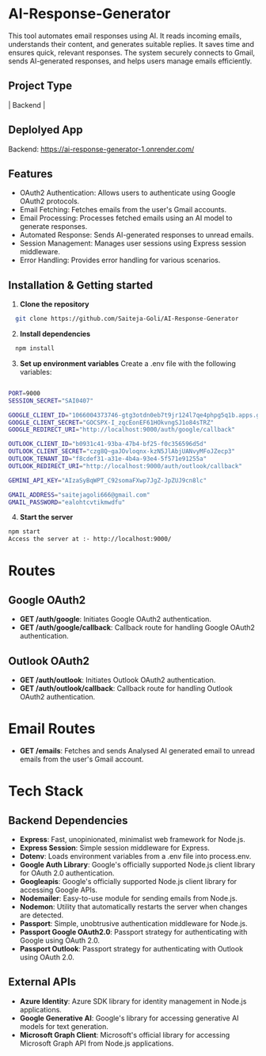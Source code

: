 # AI-Response-Generator


This tool automates email responses using AI. It reads incoming emails, understands their content, and generates suitable replies. It saves time and ensures quick, relevant responses. The system securely connects to Gmail, sends AI-generated responses, and helps users manage emails efficiently.



## Project Type
| Backend |

## Deplolyed App
Backend: https://ai-response-generator-1.onrender.com/

## Features
- OAuth2 Authentication: Allows users to authenticate using Google OAuth2 protocols.
- Email Fetching: Fetches emails from the user's Gmail accounts.
- Email Processing: Processes fetched emails using an AI model to generate responses.
- Automated Response: Sends AI-generated responses to unread emails.
- Session Management: Manages user sessions using Express session middleware.
- Error Handling: Provides error handling for various scenarios.


## Installation & Getting started

1. **Clone the repository** 
```bash
  git clone https://github.com/Saiteja-Goli/AI-Response-Generator
```
2. **Install dependencies**
```bash
  npm install
```

3. **Set up environment variables** 
Create a .env file with the following variables:
```bash

PORT=9000
SESSION_SECRET="SAI0407"

GOOGLE_CLIENT_ID="1066004373746-gtg3otdn0eb7t9jr124l7qe4phpg5q1b.apps.googleusercontent.com"
GOOGLE_CLIENT_SECRET="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"
GOOGLE_REDIRECT_URI="http://localhost:9000/auth/google/callback"

OUTLOOK_CLIENT_ID="b0931c41-93ba-47b4-bf25-f0c356596d5d"
OUTLOOK_CLIENT_SECRET="czg8Q~gaJOvloqnx-kzN5JlAbjUANvyMFoJZecp3"
OUTLOOK_TENANT_ID="f8cdef31-a31e-4b4a-93e4-5f571e91255a"
OUTLOOK_REDIRECT_URI="http://localhost:9000/auth/outlook/callback"

GEMINI_API_KEY="AIzaSyBqWPT_C92somaFXwp7JgZ-JpZUJ9cn8lc"

GMAIL_ADDRESS="saitejagoli666@gmail.com"
GMAIL_PASSWORD="ealohtcvtikmwdfu"


```
4. **Start the server**
```bash
npm start
Access the server at :- http://localhost:9000/
```

# Routes
## Google OAuth2

- **GET /auth/google**: Initiates Google OAuth2 authentication.
- **GET /auth/google/callback**: Callback route for handling Google OAuth2 authentication.

## Outlook OAuth2

- **GET /auth/outlook**: Initiates Outlook OAuth2 authentication.
- **GET /auth/outlook/callback**: Callback route for handling Outlook OAuth2 authentication.

# Email Routes

- **GET /emails**: Fetches and sends Analysed AI generated email to unread emails from the user's Gmail account.



# Tech Stack

## Backend Dependencies

- **Express**: Fast, unopinionated, minimalist web framework for Node.js.
- **Express Session**: Simple session middleware for Express.
- **Dotenv**: Loads environment variables from a .env file into process.env.
- **Google Auth Library**: Google's officially supported Node.js client library for OAuth 2.0 authentication.
- **Googleapis**: Google's officially supported Node.js client library for accessing Google APIs.
- **Nodemailer**: Easy-to-use module for sending emails from Node.js.
- **Nodemon**: Utility that automatically restarts the server when changes are detected.
- **Passport**: Simple, unobtrusive authentication middleware for Node.js.
- **Passport Google OAuth2.0**: Passport strategy for authenticating with Google using OAuth 2.0.
- **Passport Outlook**: Passport strategy for authenticating with Outlook using OAuth 2.0.

## External APIs

- **Azure Identity**: Azure SDK library for identity management in Node.js applications.
- **Google Generative AI**: Google's library for accessing generative AI models for text generation.
- **Microsoft Graph Client**: Microsoft's official library for accessing Microsoft Graph API from Node.js applications.
